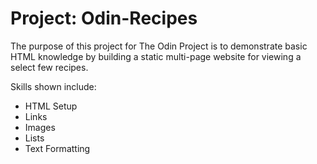 # Project: Odin-Recipes

The purpose of this project for The Odin Project is to demonstrate basic HTML knowledge by building a static multi-page website for viewing a select few recipes.  

Skills shown include:
- HTML Setup
- Links
- Images
- Lists
- Text Formatting